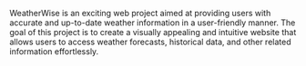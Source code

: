 WeatherWise is an exciting web project aimed at providing users with accurate and up-to-date weather information in a user-friendly manner. The goal of this project is to create a visually appealing and intuitive website that allows users to access weather forecasts, historical data, and other related information effortlessly.
